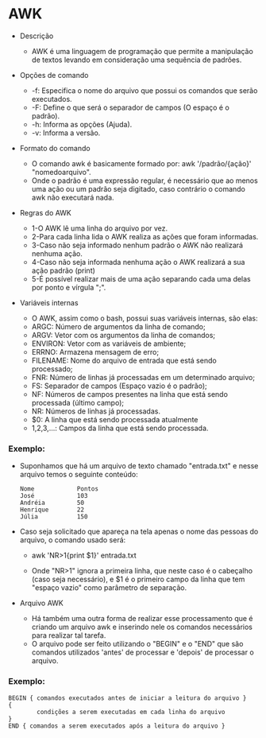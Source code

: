  # AWK

* Descrição
   * AWK é uma linguagem de programação que permite a manipulação de textos levando em consideração uma sequência de padrões.

* Opções de comando
   * -f: Especifica o nome do arquivo que possui os comandos que serão executados.
   * -F: Define o que será o separador de campos (O espaço é o padrão).
   * -h: Informa as opções (Ajuda).
   * -v: Informa a versão.

* Formato do comando
   * O comando awk é basicamente formado por: awk '/padrão/{ação}' "nomedoarquivo".
   * Onde o padrão é uma expressão regular, é necessário que ao menos uma ação ou um padrão seja digitado, caso contrário o comando awk não executará nada.



* Regras do AWK
   * 1-O AWK lê uma linha do arquivo por vez.
   * 2-Para cada linha lida o AWK realiza as ações que foram informadas.
   * 3-Caso não seja informado nenhum padrão o AWK não realizará nenhuma ação.
   * 4-Caso não seja informada nenhuma ação o AWK realizará a sua ação padrão (print)
   * 5-É possível realizar mais de uma ação separando cada uma delas por ponto e vírgula ";".


* Variáveis internas
  * O AWK, assim como o bash, possui suas variáveis internas, são elas:
  * ARGC: Número de argumentos da linha de comando;
  * ARGV: Vetor com os argumentos da linha de comandos;
  * ENVIRON: Vetor com as variáveis de ambiente;
  * ERRNO: Armazena mensagem de erro;
  * FILENAME: Nome do arquivo de entrada que está sendo processado;
  * FNR: Número de linhas já processadas em um determinado arquivo;
  * FS: Separador de campos (Espaço vazio é o padrão);
  * NF: Números de campos presentes na linha que está sendo processada (último campo);
  * NR: Números de linhas já processadas.
  * $0: A linha que está sendo processada atualmente
  * $1,$2,$3,$...: Campos da linha que está sendo processada.

### Exemplo:
  * Suponhamos que há um arquivo de texto chamado "entrada.txt" e nesse arquivo temos o seguinte conteúdo:
         
        Nome            Pontos
        José            103
        Andréia         50
        Henrique        22
        Júlia           150
   
* Caso seja solicitado que apareça na tela apenas o nome das pessoas do arquivo, o comando usado será: 
  * awk 'NR>1{print $1}' entrada.txt

  * Onde "NR>1" ignora a primeira linha, que neste caso é o cabeçalho (caso seja necessário), e $1 é o primeiro campo da linha que tem "espaço vazio" como parâmetro de separação.

* Arquivo AWK
  * Há também uma outra forma de realizar esse processamento que é criando um arquivo awk e inserindo nele os comandos necessários para realizar tal tarefa.
  * O arquivo pode ser feito utilizando o "BEGIN" e o "END" que são comandos utilizados 'antes' de processar e 'depois' de processar o arquivo.

### Exemplo:
	BEGIN { comandos executados antes de iniciar a leitura do arquivo }
	{
	        condições a serem executadas em cada linha do arquivo
	}
	END { comandos a serem executados após a leitura do arquivo }
